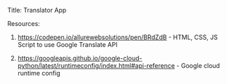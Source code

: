 Title: Translator App


Resources:
1. https://codepen.io/allurewebsolutions/pen/BRdZdB - HTML, CSS, JS Script to use Google Translate API

2. https://googleapis.github.io/google-cloud-python/latest/runtimeconfig/index.html#api-reference - Google cloud runtime config
